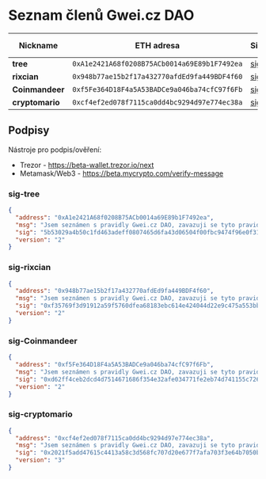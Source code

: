 # Seznam členů Gwei.cz DAO


Nickname        | ETH adresa                                   | Sig.                    |  Discord         | Pozván členem | Členem od
---             | ---                                          | ---                     | ---              | ---           | ---
**tree**        | `0xA1e2421A68f0208B75ACb0014a69E89b1F7492ea` | [sig](#sig-tree)        | tree#7466        | -             | -
**rixcian**     | `0x948b77ae15b2f17a432770afdEd9fa449BDF4f60` | [sig](#sig-rixcian)     | rixcian#4383     | -             | -
**Coinmandeer** | `0xf5Fe364D18F4a5A53BADCe9a046ba74cfC97f6Fb` | [sig](#sig-Coinmandeer) | coinmandeer#9287 | -             | -
**cryptomario** | `0xcf4ef2ed078f7115ca0dd4bc9294d97e774ec38a` | [sig](#sig-cryptomario) | cryptomario#0917 | -             | -


## Podpisy

Nástroje pro podpis/ověření:
* Trezor - https://beta-wallet.trezor.io/next
* Metamask/Web3 - https://beta.mycrypto.com/verify-message

### sig-tree
```json
{
  "address": "0xA1e2421A68f0208B75ACb0014a69E89b1F7492ea",
  "msg": "Jsem seznámen s pravidly Gwei.cz DAO, zavazuji se tyto pravidla respektovat a chci se stát členem, tree",
  "sig": "5b53029a4b50c1fd463adeff0807465d6fa43d06504f00fbc9474f96e0f317163d6fbf6ee9378944bdad42ee5bdbf75bc154af8ed04fafa7e57237549d011d8d1b",
  "version": "2"
}
```

### sig-rixcian
```json
{
  "address": "0x948b77ae15b2f17a432770afdEd9fa449BDF4f60",
  "msg": "Jsem seznámen s pravidly Gwei.cz DAO, zavazuji se tyto pravidla respektovat a chci se stát členem, rixcian",
  "sig": "0xf35769f3d91912a59f5760dfea68183ebc614e424044d22e9c475a553bba1e8a0501b4a3f38093c7e9e45f6539bd2289f73ab2cc015e1aad0adf0a45f248c15e1b",
  "version": "2"
}
```

### sig-Coinmandeer
```json
{
  "address": "0xf5Fe364D18F4a5A53BADCe9a046ba74cfC97f6Fb",
  "msg": "Jsem seznámen s pravidly Gwei.cz DAO, zavazuji se tyto pravidla respektovat a chci se stát členem, Coinmandeer",
  "sig": "0xd62ff4ceb2dcd4d7514671686f354e32afe034771fe2eb74d741155c726e5f760e05e42f7e1375a53fcc2928f1d6c6add6194bcaa03e4ccc980803eb6f7bc6271b",
  "version": "2"
}
```

### sig-cryptomario
```json
{
  "address": "0xcf4ef2ed078f7115ca0dd4bc9294d97e774ec38a",
  "msg": "Jsem seznámen s pravidly Gwei.cz DAO, zavazuji se tyto pravidla respektovat a chci se stát členem, cryptomario",
  "sig": "0x2021f5add47615c4413a58c3d568fc707d20e677f7afa703f3e64b7050bb63483ce9229f7de47bbb2a2176873f495e11d961c3170845f5bb641e4c1374245d8f1c",
  "version": "3"
}
```

